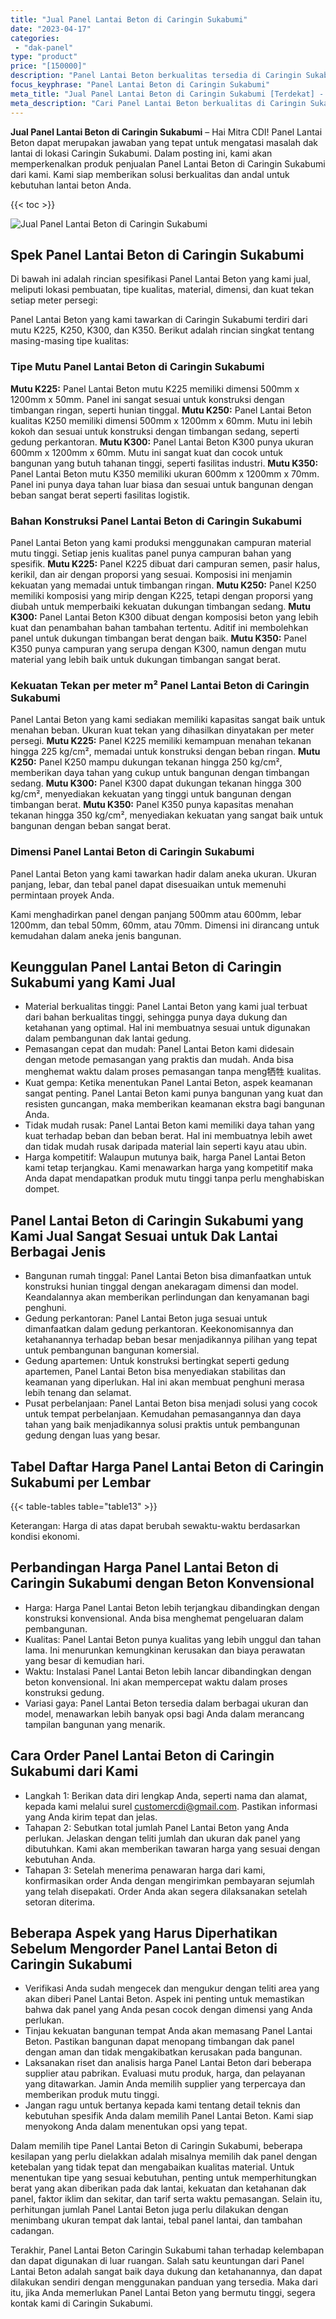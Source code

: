 ```yaml
---
title: "Jual Panel Lantai Beton di Caringin Sukabumi"
date: "2023-04-17"
categories:
 - "dak-panel"
type: "product"
price: "[150000]"
description: "Panel Lantai Beton berkualitas tersedia di Caringin Sukabumi. Solusi ideal untuk proyek konstruksi dengan standar terbaik, Panel Lantai Beton memberikan ketahanan optimal untuk proyek pembangunan. Dapatkan info lengkap."
focus_keyphrase: "Panel Lantai Beton di Caringin Sukabumi"
meta_title: "Jual Panel Lantai Beton di Caringin Sukabumi [Terdekat] - CDI"
meta_description: "Cari Panel Lantai Beton berkualitas di Caringin Sukabumi?. Kami menyediakan Panel Lantai Beton premium untuk proyek konstruksi. Penawaran spesial hanya di sini."
---
```


**Jual Panel Lantai Beton di Caringin Sukabumi** – Hai Mitra CDI! Panel Lantai Beton dapat merupakan jawaban yang tepat untuk mengatasi masalah dak lantai di lokasi Caringin Sukabumi. Dalam posting ini, kami akan memperkenalkan produk penjualan Panel Lantai Beton di Caringin Sukabumi dari kami. Kami siap memberikan solusi berkualitas dan andal untuk kebutuhan lantai beton Anda.

{{< toc >}}

![Jual Panel Lantai Beton di Caringin Sukabumi](/images/dak-panel/dak-panel-22.jpg)

## Spek Panel Lantai Beton di Caringin Sukabumi

Di bawah ini adalah rincian spesifikasi Panel Lantai Beton yang kami jual, meliputi lokasi pembuatan, tipe kualitas, material, dimensi, dan kuat tekan setiap meter persegi:

Panel Lantai Beton yang kami tawarkan di Caringin Sukabumi terdiri dari mutu K225, K250, K300, dan K350. Berikut adalah rincian singkat tentang masing-masing tipe kualitas:

### Tipe Mutu Panel Lantai Beton di Caringin Sukabumi

**Mutu K225:** Panel Lantai Beton mutu K225 memiliki dimensi 500mm x 1200mm x 50mm. Panel ini sangat sesuai untuk konstruksi dengan timbangan ringan, seperti hunian tinggal.
**Mutu K250:** Panel Lantai Beton kualitas K250 memiliki dimensi 500mm x 1200mm x 60mm. Mutu ini lebih kokoh dan sesuai untuk konstruksi dengan timbangan sedang, seperti gedung perkantoran.
**Mutu K300:** Panel Lantai Beton K300 punya ukuran 600mm x 1200mm x 60mm. Mutu ini sangat kuat dan cocok untuk bangunan yang butuh tahanan tinggi, seperti fasilitas industri.
**Mutu K350:** Panel Lantai Beton mutu K350 memiliki ukuran 600mm x 1200mm x 70mm. Panel ini punya daya tahan luar biasa dan sesuai untuk bangunan dengan beban sangat berat seperti fasilitas logistik.

### Bahan Konstruksi Panel Lantai Beton di Caringin Sukabumi

Panel Lantai Beton yang kami produksi menggunakan campuran material mutu tinggi. Setiap jenis kualitas panel punya campuran bahan yang spesifik.
**Mutu K225:** Panel K225 dibuat dari campuran semen, pasir halus, kerikil, dan air dengan proporsi yang sesuai. Komposisi ini menjamin kekuatan yang memadai untuk timbangan ringan.
**Mutu K250:** Panel K250 memiliki komposisi yang mirip dengan K225, tetapi dengan proporsi yang diubah untuk memperbaiki kekuatan dukungan timbangan sedang.
**Mutu K300:** Panel Lantai Beton K300 dibuat dengan komposisi beton yang lebih kuat dan penambahan bahan tambahan tertentu. Aditif ini membolehkan panel untuk dukungan timbangan berat dengan baik.
**Mutu K350:** Panel K350 punya campuran yang serupa dengan K300, namun dengan mutu material yang lebih baik untuk dukungan timbangan sangat berat.

### Kekuatan Tekan per meter m² Panel Lantai Beton di Caringin Sukabumi

Panel Lantai Beton yang kami sediakan memiliki kapasitas sangat baik untuk menahan beban. Ukuran kuat tekan yang dihasilkan dinyatakan per meter persegi.
**Mutu K225:** Panel K225 memiliki kemampuan menahan tekanan hingga 225 kg/cm², memadai untuk konstruksi dengan beban ringan.
**Mutu K250:** Panel K250 mampu dukungan tekanan hingga 250 kg/cm², memberikan daya tahan yang cukup untuk bangunan dengan timbangan sedang.
**Mutu K300:** Panel K300 dapat dukungan tekanan hingga 300 kg/cm², menyediakan kekuatan yang tinggi untuk bangunan dengan timbangan berat.
**Mutu K350:** Panel K350 punya kapasitas menahan tekanan hingga 350 kg/cm², menyediakan kekuatan yang sangat baik untuk bangunan dengan beban sangat berat.

### Dimensi Panel Lantai Beton di Caringin Sukabumi

Panel Lantai Beton yang kami tawarkan hadir dalam aneka ukuran. Ukuran panjang, lebar, dan tebal panel dapat disesuaikan untuk memenuhi permintaan proyek Anda.

Kami menghadirkan panel dengan panjang 500mm atau 600mm, lebar 1200mm, dan tebal 50mm, 60mm, atau 70mm. Dimensi ini dirancang untuk kemudahan dalam aneka jenis bangunan.

## Keunggulan Panel Lantai Beton di Caringin Sukabumi yang Kami Jual

*   Material berkualitas tinggi: Panel Lantai Beton yang kami jual terbuat dari bahan berkualitas tinggi, sehingga punya daya dukung dan ketahanan yang optimal. Hal ini membuatnya sesuai untuk digunakan dalam pembangunan dak lantai gedung.
*   Pemasangan cepat dan mudah: Panel Lantai Beton kami didesain dengan metode pemasangan yang praktis dan mudah. Anda bisa menghemat waktu dalam proses pemasangan tanpa meng牺牲 kualitas.
*   Kuat gempa: Ketika menentukan Panel Lantai Beton, aspek keamanan sangat penting. Panel Lantai Beton kami punya bangunan yang kuat dan resisten guncangan, maka memberikan keamanan ekstra bagi bangunan Anda.
*   Tidak mudah rusak: Panel Lantai Beton kami memiliki daya tahan yang kuat terhadap beban dan beban berat. Hal ini membuatnya lebih awet dan tidak mudah rusak daripada material lain seperti kayu atau ubin.
*   Harga kompetitif: Walaupun mutunya baik, harga Panel Lantai Beton kami tetap terjangkau. Kami menawarkan harga yang kompetitif maka Anda dapat mendapatkan produk mutu tinggi tanpa perlu menghabiskan dompet.

## Panel Lantai Beton di Caringin Sukabumi yang Kami Jual Sangat Sesuai untuk Dak Lantai Berbagai Jenis

*   Bangunan rumah tinggal: Panel Lantai Beton bisa dimanfaatkan untuk konstruksi hunian tinggal dengan anekaragam dimensi dan model. Keandalannya akan memberikan perlindungan dan kenyamanan bagi penghuni.
*   Gedung perkantoran: Panel Lantai Beton juga sesuai untuk dimanfaatkan dalam gedung perkantoran. Keekonomisannya dan ketahanannya terhadap beban besar menjadikannya pilihan yang tepat untuk pembangunan bangunan komersial.
*   Gedung apartemen: Untuk konstruksi bertingkat seperti gedung apartemen, Panel Lantai Beton bisa menyediakan stabilitas dan keamanan yang diperlukan. Hal ini akan membuat penghuni merasa lebih tenang dan selamat.
*   Pusat perbelanjaan: Panel Lantai Beton bisa menjadi solusi yang cocok untuk tempat perbelanjaan. Kemudahan pemasangannya dan daya tahan yang baik menjadikannya solusi praktis untuk pembangunan gedung dengan luas yang besar.

## Tabel Daftar Harga Panel Lantai Beton di Caringin Sukabumi per Lembar

{{< table-tables table="table13" >}}

Keterangan: Harga di atas dapat berubah sewaktu-waktu berdasarkan kondisi ekonomi.

## Perbandingan Harga Panel Lantai Beton di Caringin Sukabumi dengan Beton Konvensional

*   Harga: Harga Panel Lantai Beton lebih terjangkau dibandingkan dengan konstruksi konvensional. Anda bisa menghemat pengeluaran dalam pembangunan.
*   Kualitas: Panel Lantai Beton punya kualitas yang lebih unggul dan tahan lama. Ini menurunkan kemungkinan kerusakan dan biaya perawatan yang besar di kemudian hari.
*   Waktu: Instalasi Panel Lantai Beton lebih lancar dibandingkan dengan beton konvensional. Ini akan mempercepat waktu dalam proses konstruksi gedung.
*   Variasi gaya: Panel Lantai Beton tersedia dalam berbagai ukuran dan model, menawarkan lebih banyak opsi bagi Anda dalam merancang tampilan bangunan yang menarik.

## Cara Order Panel Lantai Beton di Caringin Sukabumi dari Kami

*   Langkah 1: Berikan data diri lengkap Anda, seperti nama dan alamat, kepada kami melalui surel customercdi@gmail.com. Pastikan informasi yang Anda kirim tepat dan jelas.
*   Tahapan 2: Sebutkan total jumlah Panel Lantai Beton yang Anda perlukan. Jelaskan dengan teliti jumlah dan ukuran dak panel yang dibutuhkan. Kami akan memberikan tawaran harga yang sesuai dengan kebutuhan Anda.
*   Tahapan 3: Setelah menerima penawaran harga dari kami, konfirmasikan order Anda dengan mengirimkan pembayaran sejumlah yang telah disepakati. Order Anda akan segera dilaksanakan setelah setoran diterima.

## Beberapa Aspek yang Harus Diperhatikan Sebelum Mengorder Panel Lantai Beton di Caringin Sukabumi

*   Verifikasi Anda sudah mengecek dan mengukur dengan teliti area yang akan diberi Panel Lantai Beton. Aspek ini penting untuk memastikan bahwa dak panel yang Anda pesan cocok dengan dimensi yang Anda perlukan.
*   Tinjau kekuatan bangunan tempat Anda akan memasang Panel Lantai Beton. Pastikan bangunan dapat menopang timbangan dak panel dengan aman dan tidak mengakibatkan kerusakan pada bangunan.
*   Laksanakan riset dan analisis harga Panel Lantai Beton dari beberapa supplier atau pabrikan. Evaluasi mutu produk, harga, dan pelayanan yang ditawarkan. Jamin Anda memilih supplier yang terpercaya dan memberikan produk mutu tinggi.
*   Jangan ragu untuk bertanya kepada kami tentang detail teknis dan kebutuhan spesifik Anda dalam memilih Panel Lantai Beton. Kami siap menyokong Anda dalam menentukan opsi yang tepat.

Dalam memilih tipe Panel Lantai Beton di Caringin Sukabumi, beberapa kesilapan yang perlu dielakkan adalah misalnya memilih dak panel dengan ketebalan yang tidak tepat dan mengabaikan kualitas material. Untuk menentukan tipe yang sesuai kebutuhan, penting untuk memperhitungkan berat yang akan diberikan pada dak lantai, kekuatan dan ketahanan dak panel, faktor iklim dan sekitar, dan tarif serta waktu pemasangan. Selain itu, perhitungan jumlah Panel Lantai Beton juga perlu dilakukan dengan menimbang ukuran tempat dak lantai, tebal panel lantai, dan tambahan cadangan.

Terakhir, Panel Lantai Beton Caringin Sukabumi tahan terhadap kelembapan dan dapat digunakan di luar ruangan. Salah satu keuntungan dari Panel Lantai Beton adalah sangat baik daya dukung dan ketahanannya, dan dapat dilakukan sendiri dengan menggunakan panduan yang tersedia. Maka dari itu, jika Anda memerlukan Panel Lantai Beton yang bermutu tinggi, segera kontak kami di Caringin Sukabumi.